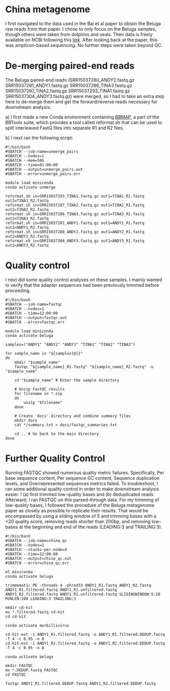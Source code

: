 # China metagenome

I first navigated to the data used in the Bai et al paper to obtain the Beluga raw reads from that paper. I chose to only focus on the Beluga samples, though others were taken from dolphins and seals. Their data is freely available on NCBI following this [link](https://www.ncbi.nlm.nih.gov/biosample/SAMN20056375). After looking back at the paper, this was amplicon-based sequencing. No further steps were taken beyond QC. 

# De-merging paired-end reads 

The Beluga paired-end reads (SRR15037280_ANDY2.fastq.gz  SRR15037281_ANDY1.fastq.gz  SRR15037286_TINA3.fastq.gz  SRR15037287_TINA2.fastq.gz  SRR15037293_TINA1.fastq.gz  SRR15037304_ANDY3.fastq.gz) were merged, so I had to take an extra step here to de-merge them and get the forward/reverse reads necessary for downstream analysis: 

a) I first made a new Conda environment containing [BBMAP](https://anaconda.org/bioconda/bbmap), a part of the BBTools suite, which provides a tool called reformat.sh that can be used to split interleaved FastQ files into separate R1 and R2 files. 

b) I next ran the following script: 

```
#!/bin/bash
#SBATCH --job-name=unmerge_pairs
#SBATCH --nodes=1
#SBATCH --mem=50G
#SBATCH --time=01:00:00
#SBATCH --output=unmerge_pairs.out
#SBATCH --error=unmerge_pairs.err

module load miniconda 
conda activate unmerge 

reformat.sh in=SRR15037293_TINA1.fastq.gz out1=TINA1_R1.fastq out2=TINA1_R2.fastq
reformat.sh in=SRR15037287_TINA2.fastq.gz out1=TINA2_R1.fastq out2=TINA2_R2.fastq
reformat.sh in=SRR15037286_TINA3.fastq.gz out1=TINA3_R1.fastq out2=TINA3_R2.fastq
reformat.sh in=SRR15037281_ANDY1.fastq.gz out1=ANDY1_R1.fastq out2=ANDY1_R2.fastq
reformat.sh in=SRR15037280_ANDY2.fastq.gz out1=ANDY2_R1.fastq out2=ANDY2_R2.fastq
reformat.sh in=SRR15037304_ANDY3.fastq.gz out1=ANDY3_R1.fastq out2=ANDY3_R2.fastq
```

# Quality control 

I next did some quality control analyses on these samples. I mainly wanted to verify that the adapter sequences had been previously trimmed before proceeding. 

```
#!/bin/bash
#SBATCH --job-name=fastqc
#SBATCH --nodes=1
#SBATCH --time=12:00:00
#SBATCH --output=fastqc.out
#SBATCH --error=fastqc.err

module load miniconda 
conda activate beluga 

samples=("ANDY1" "ANDY2" "ANDY3" "TINA1" "TINA2" "TINA3")

for sample_name in "${samples[@]}"
do
    mkdir "$sample_name"
    fastqc "${sample_name}_R1.fastq" "${sample_name}_R2.fastq" -o "$sample_name"

    cd "$sample_name" # Enter the sample directory

    # Unzip FastQC results
    for filename in *.zip 
    do 
        unzip "$filename"
    done 

    # Create 'docs' directory and combine summary files
    mkdir docs
    cat */summary.txt > docs/fastqc_summaries.txt

    cd .. # Go back to the main directory
done
```

# Further Quality Control 

Running FASTQC showed numerous quality metric failures. Specifically, Per base sequence content, Per sequence GC content, Sequence duplication levels, and Overrepresented sequences metrics failed. To troubleshoot, I ran some additional quality control in order to make downstream analysis easier. I (a) first trimmed low-quality bases and (b) deduplicated reads. Afterward, I ran FASTQC on this parsed-through data. For my trimming of low-quality bases, I followed the procedure of the Beluga metagenome paper as closely as possible to replicate their results. That would be encompassed by using a sliding window of 5 and trimming bases with a <20 quality score, removing reads shorter than 200bp, and removing low-bases at the beginning and end of the reads (LEADING:3 and TRAILING:3). 

```
#!/bin/bash
#SBATCH --job-name=china_qc
#SBATCH --nodes=1
#SBATCH --ntasks-per-node=4
#SBATCH --time=12:00:00
#SBATCH --output=china_qc.out
#SBATCH --error=china_qc.err

ml miniconda 
conda activate beluga 

trimmomatic PE -threads 4 -phred33 ANDY1_R1.fastq ANDY1_R2.fastq ANDY1_R1.filtered.fastq ANDY1_R1.unfiltered.fastq ANDY1_R2.filtered.fastq ANDY1_R2.unfiltered.fastq SLIDINGWINDOW:5:20 MINLEN:200 LEADING:3 TRAILING:3

mkdir cd-hit 
mv *.filtered.fastq cd-hit 
cd cd-hit

conda activate morbillivirus 

cd-hit-est -i ANDY1_R1.filtered.fastq -o ANDY1_R1.filtered.DEDUP.fastq -T 4 -c 0.95 -n 8
cd-hit-est -i ANDY1_R2.filtered.fastq -o ANDY1_R2.filtered.DEDUP.fastq -T 4 -c 0.95 -n 8

conda activate beluga 

mkdir FASTQC 
mv *.DEDUP.fastq FASTQC
cd FASTQC

fastqc ANDY1_R1.filtered.DEDUP.fastq ANDY1_R2.filtered.DEDUP.fastq
```
